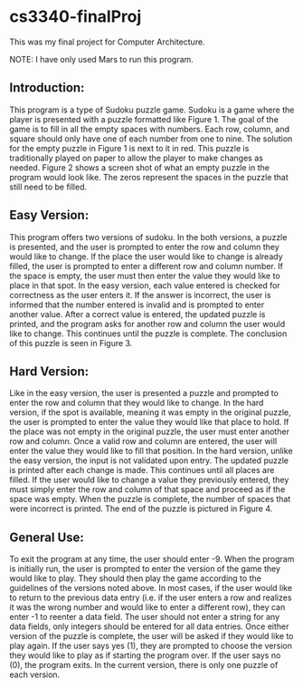 # cs3340-finalProj

This was my final project for Computer Architecture.

NOTE: I have only used Mars to run this program.

## Introduction:

This program is a type of Sudoku puzzle game. Sudoku is a game where the player is presented with a puzzle formatted like Figure 1. The goal of the game is to fill in all the empty spaces with numbers. Each row, column, and square should only have one of each number from one to nine. The solution for the empty puzzle in Figure 1 is next to it in red. This puzzle is traditionally played on paper to allow the player to make changes as needed. Figure 2 shows a screen shot of what an empty puzzle in the program would look like. The zeros represent the spaces in the puzzle that still need to be filled.


## Easy Version:

This program offers two versions of sudoku. In the both versions, a puzzle is presented, and the user is prompted to enter the row and column they would like to change. If the place the user would like to change is already filled, the user is prompted to enter a different row and column number. If the space is empty, the user must then enter the value they would like to place in that spot. In the easy version, each value entered is checked for correctness as the user enters it. If the answer is incorrect, the user is informed that the number entered is invalid and is prompted to enter another value. After a correct value is entered, the updated puzzle is printed, and the program asks for another row and column the user would like to change. This continues until the puzzle is complete. The conclusion of this puzzle is seen in Figure 3.


## Hard Version: 

Like in the easy version, the user is presented a puzzle and prompted to enter the row and column that they would like to change. In the hard version, if the spot is available, meaning it was empty in the original puzzle, the user is prompted to enter the value they would like that place to hold. If the place was not empty in the original puzzle, the user must enter another row and column. Once a valid row and column are entered, the user will enter the value they would like to fill that position. In the hard version, unlike the easy version, the input is not validated upon entry. The updated puzzle is printed after each change is made. This continues until all places are filled. If the user would like to change a value they previously entered, they must simply enter the row and column of that space and proceed as if the space was empty. When the puzzle is complete, the number of spaces that were incorrect is printed. The end of the puzzle is pictured in Figure 4.


## General Use: 

To exit the program at any time, the user should enter -9. When the program is initially run, the user is prompted to enter the version of the game they would like to play. They should then play the game according to the guidelines of the versions noted above. In most cases, if the user would like to return to the previous data entry (i.e. if the user enters a row and realizes it was the wrong number and would like to enter a different row), they can enter -1 to reenter a data field. The user should not enter a string for any data fields, only integers should be entered for all data entries. Once either version of the puzzle is complete, the user will be asked if they would like to play again. If the user says yes (1), they are prompted to choose the version they would like to play as if starting the program over. If the user says no (0), the program exits. In the current version, there is only one puzzle of each version. 
